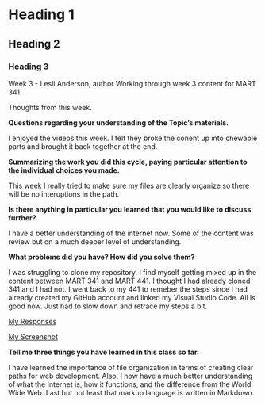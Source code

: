 # Heading 1

## Heading 2

### Heading 3

Week 3 - Lesli Anderson, author
Working through week 3 content for MART 341.

Thoughts from this week.

**Questions regarding your understanding of the Topic’s materials.**

I enjoyed the videos this week. I felt they broke the conent up into chewable parts and brought it back together at the end.

**Summarizing the work you did this cycle, paying particular attention to the individual choices you made.**

This week I really tried to make sure my files are clearly organize so there will be no interuptions in the path.

**Is there anything in particular you learned that you would like to discuss further?**

I have a better understanding of the internet now. Some of the content was review but on a much deeper level of understanding.

**What problems did you have? How did you solve them?**

I was struggling to clone my repository. I find myself getting mixed up in the content between MART 341 and MART 441. I thought I had already cloned 341 and I had not. I went back to my 441 to remeber the steps since I had already created my GitHub account and linked my Visual Studio Code. All is good now. Just had to slow down and retrace my steps a bit.

[My Responses](./responses.txt)

[My Screenshot](./images/AndersonScreenshotEditor.png)

**Tell me three things you have learned in this class so far.**

I have learned the importance of file organization in terms of creating clear paths for web development.
Also, I now have a much better understanding of what the Internet is, how it functions, and the difference from the World Wide Web.
Last but not least that markup language is written in Markdown.
